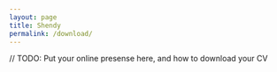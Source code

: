 ```yaml
---
layout: page
title: Shendy
permalink: /download/
---
```


<span class="page-tagline">// TODO: Put your online presense here, and how to download your CV</span>
